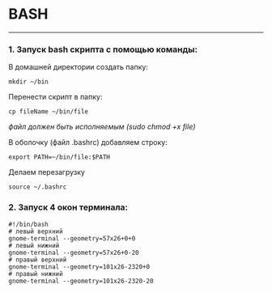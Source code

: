 # BASH

---

### 1. Запуск bash скрипта с помощью команды:

В домашней директории создать папку:

`mkdir ~/bin`

Перенести скрипт в папку:

`cp fileName ~/bin/file`

*файл должен быть исполняемым (sudo chmod +x file)*

В оболочку (файл .bashrc) добавляем строку:

`export PATH=~/bin/file:$PATH`

Делаем перезагрузку

`source ~/.bashrc`

### 2. Запуск 4 окон терминала:

```
#!/bin/bash
# левый верхний
gnome-terminal --geometry=57x26+0+0
# левый нижний
gnome-terminal --geometry=57x26+0-20
# правый верхний
gnome-terminal --geometry=101x26-2320+0
# правый нижний
gnome-terminal --geometry=101x26-2320-20
```
